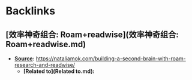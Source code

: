 
# Backlinks
## [效率神奇组合: Roam+readwise](效率神奇组合: Roam+readwise.md)
- **[Source](Source.md):** https://nataliamok.com/building-a-second-brain-with-roam-research-and-readwise/
    - **[Related to](Related to.md):**

